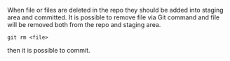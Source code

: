 
When file or files are deleted in the repo they should be added into staging area and committed.
It is possible to remove file via Git command and file will be removed both from the repo and staging area.

`git rm <file>`

then it is possible to commit.